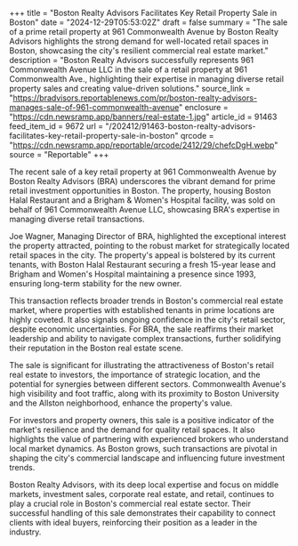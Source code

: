 +++
title = "Boston Realty Advisors Facilitates Key Retail Property Sale in Boston"
date = "2024-12-29T05:53:02Z"
draft = false
summary = "The sale of a prime retail property at 961 Commonwealth Avenue by Boston Realty Advisors highlights the strong demand for well-located retail spaces in Boston, showcasing the city's resilient commercial real estate market."
description = "Boston Realty Advisors successfully represents 961 Commonwealth Avenue LLC in the sale of a retail property at 961 Commonwealth Ave., highlighting their expertise in managing diverse retail property sales and creating value-driven solutions."
source_link = "https://bradvisors.reportablenews.com/pr/boston-realty-advisors-manages-sale-of-961-commonwealth-avenue"
enclosure = "https://cdn.newsramp.app/banners/real-estate-1.jpg"
article_id = 91463
feed_item_id = 9672
url = "/202412/91463-boston-realty-advisors-facilitates-key-retail-property-sale-in-boston"
qrcode = "https://cdn.newsramp.app/reportable/qrcode/2412/29/chefcDgH.webp"
source = "Reportable"
+++

<p>The recent sale of a key retail property at 961 Commonwealth Avenue by Boston Realty Advisors (BRA) underscores the vibrant demand for prime retail investment opportunities in Boston. The property, housing Boston Halal Restaurant and a Brigham & Women's Hospital facility, was sold on behalf of 961 Commonwealth Avenue LLC, showcasing BRA's expertise in managing diverse retail transactions.</p><p>Joe Wagner, Managing Director of BRA, highlighted the exceptional interest the property attracted, pointing to the robust market for strategically located retail spaces in the city. The property's appeal is bolstered by its current tenants, with Boston Halal Restaurant securing a fresh 15-year lease and Brigham and Women's Hospital maintaining a presence since 1993, ensuring long-term stability for the new owner.</p><p>This transaction reflects broader trends in Boston's commercial real estate market, where properties with established tenants in prime locations are highly coveted. It also signals ongoing confidence in the city's retail sector, despite economic uncertainties. For BRA, the sale reaffirms their market leadership and ability to navigate complex transactions, further solidifying their reputation in the Boston real estate scene.</p><p>The sale is significant for illustrating the attractiveness of Boston's retail real estate to investors, the importance of strategic location, and the potential for synergies between different sectors. Commonwealth Avenue's high visibility and foot traffic, along with its proximity to Boston University and the Allston neighborhood, enhance the property's value.</p><p>For investors and property owners, this sale is a positive indicator of the market's resilience and the demand for quality retail spaces. It also highlights the value of partnering with experienced brokers who understand local market dynamics. As Boston grows, such transactions are pivotal in shaping the city's commercial landscape and influencing future investment trends.</p><p>Boston Realty Advisors, with its deep local expertise and focus on middle markets, investment sales, corporate real estate, and retail, continues to play a crucial role in Boston's commercial real estate sector. Their successful handling of this sale demonstrates their capability to connect clients with ideal buyers, reinforcing their position as a leader in the industry.</p>